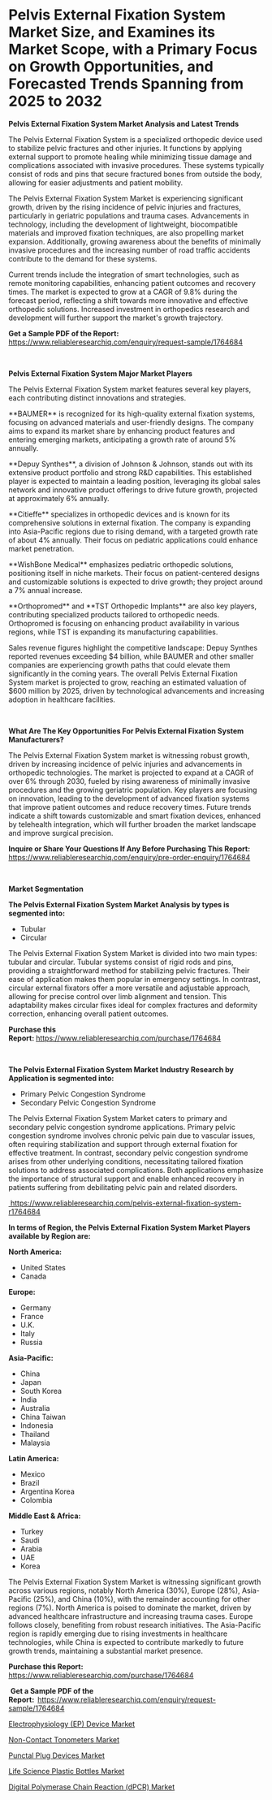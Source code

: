 <p><h1>Pelvis External Fixation System Market Size, and Examines its Market Scope, with a Primary Focus on Growth Opportunities, and Forecasted Trends Spanning from 2025 to 2032</h1></p><p><strong>Pelvis External Fixation System Market Analysis and Latest Trends</strong></p>
<p><p>The Pelvis External Fixation System is a specialized orthopedic device used to stabilize pelvic fractures and other injuries. It functions by applying external support to promote healing while minimizing tissue damage and complications associated with invasive procedures. These systems typically consist of rods and pins that secure fractured bones from outside the body, allowing for easier adjustments and patient mobility.</p><p>The Pelvis External Fixation System Market is experiencing significant growth, driven by the rising incidence of pelvic injuries and fractures, particularly in geriatric populations and trauma cases. Advancements in technology, including the development of lightweight, biocompatible materials and improved fixation techniques, are also propelling market expansion. Additionally, growing awareness about the benefits of minimally invasive procedures and the increasing number of road traffic accidents contribute to the demand for these systems.</p><p>Current trends include the integration of smart technologies, such as remote monitoring capabilities, enhancing patient outcomes and recovery times. The market is expected to grow at a CAGR of 9.8% during the forecast period, reflecting a shift towards more innovative and effective orthopedic solutions. Increased investment in orthopedics research and development will further support the market's growth trajectory.</p></p>
<p><strong>Get a Sample PDF of the Report:&nbsp;</strong> <a href="https://www.reliableresearchiq.com/enquiry/request-sample/1764684?utm_campaign=1170&utm_medium=2&utm_source=Github&utm_content=ia&utm_term=04032025&utm_id=pelvis-external-fixation-system">https://www.reliableresearchiq.com/enquiry/request-sample/1764684</a></p>
<p>&nbsp;</p>
<p><strong>Pelvis External Fixation System Major Market Players</strong></p>
<p><p>The Pelvis External Fixation System market features several key players, each contributing distinct innovations and strategies. </p><p>**BAUMER** is recognized for its high-quality external fixation systems, focusing on advanced materials and user-friendly designs. The company aims to expand its market share by enhancing product features and entering emerging markets, anticipating a growth rate of around 5% annually.</p><p>**Depuy Synthes**, a division of Johnson & Johnson, stands out with its extensive product portfolio and strong R&D capabilities. This established player is expected to maintain a leading position, leveraging its global sales network and innovative product offerings to drive future growth, projected at approximately 6% annually.</p><p>**Citieffe** specializes in orthopedic devices and is known for its comprehensive solutions in external fixation. The company is expanding into Asia-Pacific regions due to rising demand, with a targeted growth rate of about 4% annually. Their focus on pediatric applications could enhance market penetration.</p><p>**WishBone Medical** emphasizes pediatric orthopedic solutions, positioning itself in niche markets. Their focus on patient-centered designs and customizable solutions is expected to drive growth; they project around a 7% annual increase.</p><p>**Orthopromed** and **TST Orthopedic Implants** are also key players, contributing specialized products tailored to orthopedic needs. Orthopromed is focusing on enhancing product availability in various regions, while TST is expanding its manufacturing capabilities.</p><p>Sales revenue figures highlight the competitive landscape: Depuy Synthes reported revenues exceeding $4 billion, while BAUMER and other smaller companies are experiencing growth paths that could elevate them significantly in the coming years. The overall Pelvis External Fixation System market is projected to grow, reaching an estimated valuation of $600 million by 2025, driven by technological advancements and increasing adoption in healthcare facilities.</p></p>
<p>&nbsp;</p>
<p><strong>What Are The Key Opportunities For Pelvis External Fixation System Manufacturers?</strong></p>
<p><p>The Pelvis External Fixation System market is witnessing robust growth, driven by increasing incidence of pelvic injuries and advancements in orthopedic technologies. The market is projected to expand at a CAGR of over 6% through 2030, fueled by rising awareness of minimally invasive procedures and the growing geriatric population. Key players are focusing on innovation, leading to the development of advanced fixation systems that improve patient outcomes and reduce recovery times. Future trends indicate a shift towards customizable and smart fixation devices, enhanced by telehealth integration, which will further broaden the market landscape and improve surgical precision.</p></p>
<p><strong>Inquire or Share Your Questions If Any Before Purchasing This Report:</strong> <a href="https://www.reliableresearchiq.com/enquiry/pre-order-enquiry/1764684?utm_campaign=1170&utm_medium=2&utm_source=Github&utm_content=ia&utm_term=04032025&utm_id=pelvis-external-fixation-system">https://www.reliableresearchiq.com/enquiry/pre-order-enquiry/1764684</a></p>
<p>&nbsp;</p>
<p><strong>Market Segmentation</strong></p>
<p><strong>The Pelvis External Fixation System Market Analysis by types is segmented into:</strong></p>
<p><ul><li>Tubular</li><li>Circular</li></ul></p>
<p><p>The Pelvis External Fixation System Market is divided into two main types: tubular and circular. Tubular systems consist of rigid rods and pins, providing a straightforward method for stabilizing pelvic fractures. Their ease of application makes them popular in emergency settings. In contrast, circular external fixators offer a more versatile and adjustable approach, allowing for precise control over limb alignment and tension. This adaptability makes circular fixes ideal for complex fractures and deformity correction, enhancing overall patient outcomes.</p></p>
<p><strong>Purchase this Report:&nbsp;</strong><a href="https://www.reliableresearchiq.com/purchase/1764684?utm_campaign=1170&utm_medium=2&utm_source=Github&utm_content=ia&utm_term=04032025&utm_id=pelvis-external-fixation-system">https://www.reliableresearchiq.com/purchase/1764684</a></p>
<p>&nbsp;</p>
<p><strong>The Pelvis External Fixation System Market Industry Research by Application is segmented into:</strong></p>
<p><ul><li>Primary Pelvic Congestion Syndrome</li><li>Secondary Pelvic Congestion Syndrome</li></ul></p>
<p><p>The Pelvis External Fixation System Market caters to primary and secondary pelvic congestion syndrome applications. Primary pelvic congestion syndrome involves chronic pelvic pain due to vascular issues, often requiring stabilization and support through external fixation for effective treatment. In contrast, secondary pelvic congestion syndrome arises from other underlying conditions, necessitating tailored fixation solutions to address associated complications. Both applications emphasize the importance of structural support and enable enhanced recovery in patients suffering from debilitating pelvic pain and related disorders.</p></p>
<p><a href="https://www.reliableresearchiq.com/pelvis-external-fixation-system-r1764684?utm_campaign=1170&utm_medium=2&utm_source=Github&utm_content=ia&utm_term=04032025&utm_id=pelvis-external-fixation-system">&nbsp;https://www.reliableresearchiq.com/pelvis-external-fixation-system-r1764684</a></p>
<p><strong>In terms of Region, the Pelvis External Fixation System Market Players available by Region are:</strong></p>
<p>
    <p> <strong> North America: </strong>
        <ul>
            <li>United States</li>
            <li>Canada</li>
        </ul>
        </p> 
    <p> <strong> Europe: </strong>
        <ul>
            <li>Germany</li>
            <li>France</li>
            <li>U.K.</li>
            <li>Italy</li>
            <li>Russia</li>
        </ul>
        </p> 
    <p> <strong> Asia-Pacific: </strong>
        <ul>
            <li>China</li>
            <li>Japan</li>
            <li>South Korea</li>
            <li>India</li>
            <li>Australia</li>
            <li>China Taiwan</li>
            <li>Indonesia</li>
            <li>Thailand</li>
            <li>Malaysia</li>
        </ul>
        </p> 
    <p> <strong> Latin America: </strong>
        <ul>
            <li>Mexico</li>
            <li>Brazil</li>
            <li>Argentina Korea</li>
            <li>Colombia</li>
        </ul>
        </p> 
    <p> <strong> Middle East & Africa: </strong>
        <ul>
            <li>Turkey</li>
            <li>Saudi</li>
            <li>Arabia</li>
            <li>UAE</li>
            <li>Korea</li>
        </ul>
    </p>
    </p>
<p><p>The Pelvis External Fixation System Market is witnessing significant growth across various regions, notably North America (30%), Europe (28%), Asia-Pacific (25%), and China (10%), with the remainder accounting for other regions (7%). North America is poised to dominate the market, driven by advanced healthcare infrastructure and increasing trauma cases. Europe follows closely, benefiting from robust research initiatives. The Asia-Pacific region is rapidly emerging due to rising investments in healthcare technologies, while China is expected to contribute markedly to future growth trends, maintaining a substantial market presence.</p></p>
<p><strong>Purchase this Report: </strong><a href="https://www.reliableresearchiq.com/purchase/1764684?utm_campaign=1170&utm_medium=2&utm_source=Github&utm_content=ia&utm_term=04032025&utm_id=pelvis-external-fixation-system">https://www.reliableresearchiq.com/purchase/1764684</a></p>
<p>&nbsp;<strong>Get a Sample PDF of the Report:&nbsp;&nbsp;</strong><a href="https://www.reliableresearchiq.com/enquiry/request-sample/1764684?utm_campaign=1170&utm_medium=2&utm_source=Github&utm_content=ia&utm_term=04032025&utm_id=pelvis-external-fixation-system">https://www.reliableresearchiq.com/enquiry/request-sample/1764684</a></p>
<p><strong></strong></p>
<p><p><a href="https://github.com/timayuethem/Market-Research-Report-List-1/blob/main/electrophysiology-ep-device-market.md?utm_campaign=1170&utm_medium=2&utm_source=Github&utm_content=ia&utm_term=04032025&utm_id=pelvis-external-fixation-system">Electrophysiology (EP) Device Market</a></p><p><a href="https://github.com/brabolyrah3h/Market-Research-Report-List-1/blob/main/non-contact-tonometers-market.md?utm_campaign=1170&utm_medium=2&utm_source=Github&utm_content=ia&utm_term=04032025&utm_id=pelvis-external-fixation-system">Non-Contact Tonometers Market</a></p><p><a href="https://github.com/japbarlouros/Market-Research-Report-List-1/blob/main/punctal-plug-devices-market.md?utm_campaign=1170&utm_medium=2&utm_source=Github&utm_content=ia&utm_term=04032025&utm_id=pelvis-external-fixation-system">Punctal Plug Devices Market</a></p><p><a href="https://github.com/avirsuckra/Market-Research-Report-List-1/blob/main/life-science-plastic-bottles-market.md?utm_campaign=1170&utm_medium=2&utm_source=Github&utm_content=ia&utm_term=04032025&utm_id=pelvis-external-fixation-system">Life Science Plastic Bottles Market</a></p><p><a href="https://github.com/sekohlorik/Market-Research-Report-List-1/blob/main/digital-polymerase-chain-reaction-dpcr-market.md?utm_campaign=1170&utm_medium=2&utm_source=Github&utm_content=ia&utm_term=04032025&utm_id=pelvis-external-fixation-system">Digital Polymerase Chain Reaction (dPCR) Market</a></p></p>